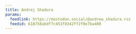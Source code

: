 ```yaml
---
title: Andrej Shadura
params:
  feedlink: https://mastodon.social/@andrew_shadura.rss
  feedid: 618758abdf7c453f8342ff2f0e7ba408
---
```


